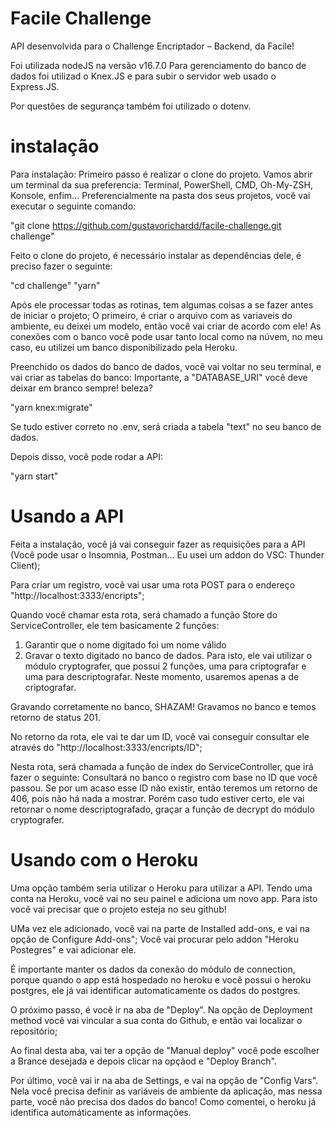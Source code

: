# Facile Challenge

API desenvolvida para o Challenge Encriptador – Backend, da Facile!

Foi utilizada nodeJS na versão v16.7.0
Para gerenciamento do banco de dados foi utilizad o Knex.JS e para subir o servidor web usado o Express.JS.

Por questões de segurança também foi utilizado o dotenv.

# instalação

Para instalação:
Primeiro passo é realizar o clone do projeto.
Vamos abrir um terminal da sua preferencia: Terminal, PowerShell, CMD, Oh-My-ZSH, Konsole, enfim...
Preferencialmente na pasta dos seus projetos, você vai executar o seguinte comando:

"git clone https://github.com/gustavorichardd/facile-challenge.git challenge"

Feito o clone do projeto, é necessário instalar as dependências dele, é preciso fazer o seguinte:

"cd challenge"
"yarn"

Após ele processar todas as rotinas, tem algumas coisas a se fazer antes de iniciar o projeto;
O primeiro, é criar o arquivo com as variaveis do ambiente, eu deixei um modelo, então você vai criar de acordo com ele!
As conexões com o banco você pode usar tanto local como na núvem, no meu caso, eu utilizei um banco disponibilizado pela Heroku.

Preenchido os dados do banco de dados, você vai voltar no seu terminal, e vai criar as tabelas do banco:
Importante, a "DATABASE_URI" você deve deixar em branco sempre! beleza?

"yarn knex:migrate"

Se tudo estiver correto no .env, será criada a tabela "text" no seu banco de dados.

Depois disso, você pode rodar a API:

"yarn start"

# Usando a API

Feita a instalação, você já vai conseguir fazer as requisições para a API (Você pode usar o Insomnia, Postman... Eu usei um addon do VSC: Thunder Client);

Para criar um registro, você vai usar uma rota POST para o endereço "http://localhost:3333/encripts";

Quando você chamar esta rota, será chamado a função Store do ServiceController, ele tem basicamente 2 funções:
1) Garantir que o nome digitado foi um nome válido
2) Gravar o texto digitado no banco de dados.
Para isto, ele vai utilizar o módulo cryptografer, que possui 2 funções, uma para criptografar e uma para descriptografar. Neste momento, usaremos apenas a de criptografar.

Gravando corretamente no banco, SHAZAM! Gravamos no banco e temos retorno de status 201.

No retorno da rota, ele vai te dar um ID, você vai conseguir consultar ele através do "http://localhost:3333/encripts/ID";

Nesta rota, será chamada a função de index do ServiceController, que irá fazer o seguinte:
Consultará no banco o registro com base no ID que você passou.
Se por um acaso esse ID não existir, então teremos um retorno de 406, pois não há nada a mostrar.
Porém caso tudo estiver certo, ele vai retornar o nome descriptografado, graçar a função de decrypt do módulo cryptografer.

# Usando com o Heroku

Uma opção também seria utilizar o Heroku para utilizar a API.
Tendo uma conta na Heroku, você vai no seu painel e adiciona um novo app.
Para isto você vai precisar que o projeto esteja no seu github!

UMa vez ele adicionado, você vai na parte de Installed add-ons, e vai na opção de Configure Add-ons";
Você vai procurar pelo addon "Heroku Postegres" e vai adicionar ele.

É importante manter os dados da conexão do módulo de connection, porque quando o app está hospedado no heroku e você possui o heroku postgres, ele já vai identificar automaticamente os dados do postgres.

O próximo passo, é você ir na aba de "Deploy".
Na opção de Deployment method você vai vincular a sua conta do Github, e então vai localizar o repositório;

Ao final desta aba, vai ter a opção de "Manual deploy" você pode escolher a Brance desejada e depois clicar na opçãod e "Deploy Branch".

Por último, você vai ir na aba de Settings, e vai na opção de "Config Vars".
Nela você precisa definir as variáveis de ambiente da aplicação, mas nessa parte, você não precisa dos dados do banco!
Como comentei, o heroku já identifica automáticamente as informações.

